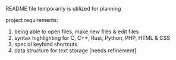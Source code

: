 README file temporarily is utilized for planning

project requirements:
1. being able to open files, make new files & edit files
2. syntax highlighting for C, C++, Rust, Python, PHP, HTML & CSS
3. special keybind shortcuts
4. data structure for text storage [needs refinement]